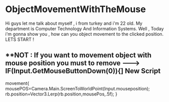 # ObjectMovementWithTheMouse
Hi guys let me talk about myself , i from turkey and i'm 22 old. My department is Computer Technology And Information Systems. 
Well , Today i'm gonna show you , how can you object movement to the clicked position. LETS START !

**NOT : If you want to movement object with mouse position you must to remove ---> IF(Input.GetMouseButtonDown(0)){]
New Script 
------------------------------------
movement{
  mousePOS=Camera.Main.ScreenToWorldPoint(Input.mouseposition);
  rb.position=Vector3.Lerp(rb.position,mousePos,.5f);
}
